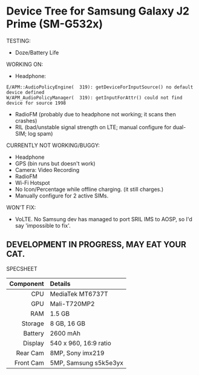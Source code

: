 # Device Tree for Samsung Galaxy J2 Prime (SM-G532x)

TESTING:
* Doze/Battery Life

WORKING ON:
* Headphone:
```
E/APM::AudioPolicyEngine(  319): getDeviceForInputSource() no default device defined
W/APM_AudioPolicyManager(  319): getInputForAttr() could not find device for source 1998
```
* RadioFM (probably due to headphone not working; it scans then crashes)
* RIL (bad/unstable signal strength on LTE; manual configure for dual-SIM; log spam)

CURRENTLY NOT WORKING/BUGGY:
* Headphone
* GPS (bin runs but doesn't work)
* Camera: Video Recording
* RadioFM
* Wi-Fi Hotspot
* No Icon/Percentage while offline charging. (it still charges.)
* Manually configure for 2 active SIMs.

WON'T FIX:
* VoLTE. No Samsung dev has managed to port SRIL IMS to AOSP, so I'd say 'impossible to fix'.


DEVELOPMENT IN PROGRESS, MAY EAT YOUR CAT.
----------

SPECSHEET

Component | Details
---------:|:-------------------------
CPU       | MediaTek MT6737T
GPU       | Mali-T720MP2
RAM       | 1.5 GB
Storage   | 8 GB, 16 GB
Battery   | 2600 mAh
Display   | 540 x 960, 16:9 ratio
Rear Cam  | 8MP, Sony imx219
Front Cam | 5MP, Samsung s5k5e3yx



